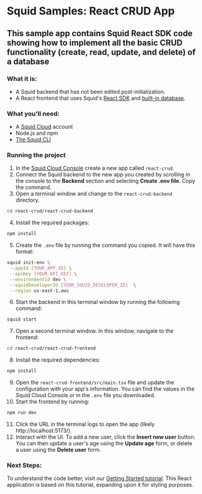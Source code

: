 # Squid Samples: React CRUD App

## This sample app contains Squid React SDK code showing how to implement all the basic CRUD functionality (create, read, update, and delete) of a database

### What it is:
* A Squid backend that has not been edited post-initialization.
* A React frontend that uses Squid's [React SDK](https://docs.squid.cloud/docs/development-tools/react-sdk/) and [built-in database](https://docs.squid.cloud/docs/integrations/database/built-in).

### What you'll need:
* A [Squid Cloud](https://console.squid.cloud) account
* Node.js and npm
* [The Squid CLI](https://docs.squid.cloud/docs/development-tools/local-dev-cli)

### Running the project
1. In the [Squid Cloud Console](https://console.squid.cloud) create a new app called `react-crud`. 
2. Connect the Squid backend to the new app you created by scrolling in the console to the **Backend** section and selecting **Create .env file**. Copy the command.
3. Open a terminal window and change to the `react-crud-backend` directory.
```bash
cd react-crud/react-crud-backend
```
4. Install the required packages:
```bash
npm install
```
5. Create the `.env` file by running the command you copied. It will have this format:
```bash
squid init-env \
 --appId [YOUR_APP_ID] \
 --apiKey [YOUR_API_KEY] \
 --environmentId dev \
 --squidDeveloperId [YOUR_SQUID_DEVELOPER_ID]  \
 --region us-east-1.aws
```
6. Start the backend in this terminal window by running the following command:
```bash
squid start
```
7. Open a second terminal window. In this window, navigate to the frontend:
```bash
cd react-crud/react-crud-frontend
```
8. Install the required dependencies:
```bash
npm install
```
9. Open the `react-crud-frontend/src/main.tsx` file and update the configuration with your app's information. You can find the values in the Squid Cloud Console or in the `.env` file you downloaded.
10. Start the frontend by running:
```bash
npm run dev
```
11. Click the URL in the terminal logs to open the app (likely http://localhost:5173/).
12. Interact with the UI. To add a new user, click the **Insert new user** button. You can then update a user's age using the **Update age** form, or delete a user using the **Delete user** form.

### Next Steps:
To understand the code better, visit our [Getting Started tutorial](https://docs.squid.cloud/docs/getting-started/dive-in/). This React application is based on this tutorial, expanding upon it for styling purposes. 
